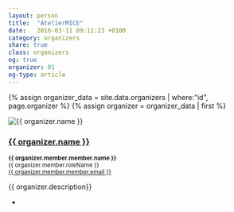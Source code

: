```yaml
---
layout: person
title:  "AtelierMICE"
date:   2016-03-11 09:11:23 +0100
category: organizers
share: true
class: organizers
og: true
organizer: 01
og-type: article
---
```


{% assign organizer_data = site.data.organizers | where:"id", page.organizer %}
{% assign organizer = organizer_data | first %}
<div class="speaker">
	<div class="photo-wrapper rounded"><img src="/assets/img/sponsors/{{ organizer.logo }}" alt="{{ organizer.name }}" class="img-responsive"></div>
	<h3 class="name"><a href="{{ organizer.url }}">{{ organizer.name }}</a></h3>
	<p class="text-alt"><small><strong>{{ organizer.member.member.name }}</strong><br/>{{ organizer.member.roleName }}<br/><a href="mailto:{{ organizer.member.member.email }}" title="Email to {{ organizer.member.member.name }}">{{ organizer.member.member.email }}</a></small></p>
	<p class="about text-left">{{ organizer.description}} </p>
	<ul class="speaker-socials">
		<li><a href="mailto:{{ organizer.email }}"><span class="fa fa-envelope"></span></a></li>
	</ul>
</div>